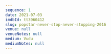 ```yaml
---
sequence: 1
date: 2021-07-03
imdbId: tt3960412
slug: popstar-never-stop-never-stopping-2016
venue: null
venueNotes: null
medium: Vudu
mediumNotes: null
---
```


